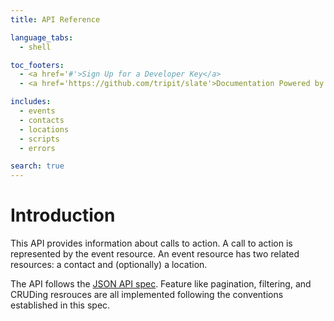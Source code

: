 ```yaml
---
title: API Reference

language_tabs:
  - shell

toc_footers:
  - <a href='#'>Sign Up for a Developer Key</a>
  - <a href='https://github.com/tripit/slate'>Documentation Powered by Slate</a>

includes:
  - events
  - contacts
  - locations
  - scripts
  - errors

search: true
---
```


# Introduction

This API provides information about calls to action.  A call to action is 
represented by the event resource.  An event resource has two related 
resources: a contact and (optionally) a location.

The API follows the [JSON API spec](http://jsonapi.org/).  Feature like
pagination, filtering, and CRUDing resrouces are all implemented following the 
conventions established in this spec.

